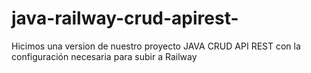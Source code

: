# java-railway-crud-apirest-
Hicimos una version de nuestro proyecto JAVA CRUD API REST con la configuración necesaria para subir a Railway
